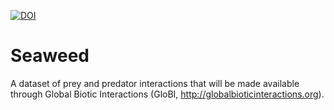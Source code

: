 [![DOI](https://zenodo.org/badge/41737391.svg)](https://zenodo.org/badge/latestdoi/41737391)

# Seaweed

A dataset of prey and predator interactions that will be made available through Global Biotic Interactions (GloBI, http://globalbioticinteractions.org).
